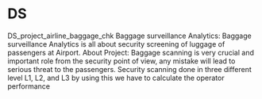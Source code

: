 # DS
DS_project_airline_baggage_chk
Baggage surveillance Analytics: 
Baggage surveillance Analytics is all about security  screening  of luggage of passengers at Airport.
About Project: 
Baggage scanning is very crucial and important role from the security 	point of view, any mistake will lead to serious threat to the passengers. Security scanning done in three different level L1, L2, and L3 by using this we have to calculate the operator  performance
